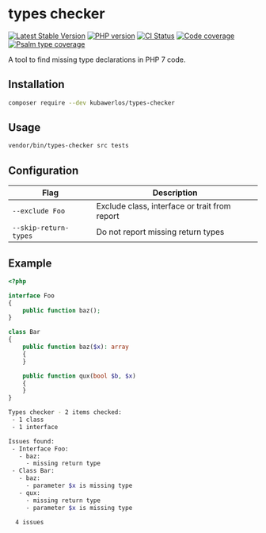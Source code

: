 # types checker

[![Latest Stable Version](https://img.shields.io/packagist/v/kubawerlos/types-checker.svg)](https://packagist.org/packages/kubawerlos/types-checker)
[![PHP version](https://img.shields.io/packagist/php-v/kubawerlos/types-checker.svg)](https://php.net)
[![CI Status](https://github.com/kubawerlos/types-checker/workflows/CI/badge.svg?branch=master&event=push)](https://github.com/kubawerlos/types-checker/actions)
[![Code coverage](https://img.shields.io/coveralls/github/kubawerlos/types-checker/master.svg)](https://coveralls.io/github/kubawerlos/types-checker?branch=master)
[![Psalm type coverage](https://shepherd.dev/github/kubawerlos/types-checker/coverage.svg)](https://shepherd.dev/github/kubawerlos/types-checker)

A tool to find missing type declarations in PHP 7 code.


## Installation

```bash
composer require --dev kubawerlos/types-checker
```


## Usage

```bash
vendor/bin/types-checker src tests
```

## Configuration

| Flag                  | Description                                   |
| --------------------- | --------------------------------------------- |
| `--exclude Foo`       | Exclude class, interface or trait from report |
| `--skip-return-types` | Do not report missing return types            |

## Example

```php
<?php

interface Foo
{
    public function baz();
}

class Bar
{
    public function baz($x): array
    {
    }

    public function qux(bool $b, $x)
    {
    }
}
```

```bash
Types checker - 2 items checked:
 - 1 class
 - 1 interface

Issues found:
 - Interface Foo:
   - baz:
     - missing return type
 - Class Bar:
   - baz:
     - parameter $x is missing type
   - qux:
     - missing return type
     - parameter $x is missing type

  4 issues
```

